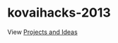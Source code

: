 kovaihacks-2013
===============

View [Projects and Ideas](https://github.com/kovaihacks/kovaihacks-2013/wiki/Projects-and-Ideas)
